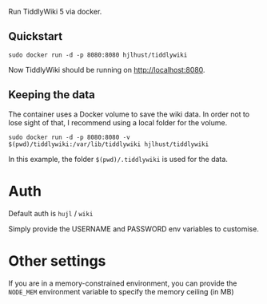 Run TiddlyWiki 5 via docker.


## Quickstart

    sudo docker run -d -p 8080:8080 hjlhust/tiddlywiki

Now TiddlyWiki should be running on [http://localhost:8080](http://localhost:8080).

## Keeping the data

The container uses a Docker volume to save the wiki data. In order not
to lose sight of that, I recommend using a local folder for the volume.

    sudo docker run -d -p 8080:8080 -v $(pwd)/tiddlywiki:/var/lib/tiddlywiki hjlhust/tiddlywiki

In this example, the folder `$(pwd)/.tiddlywiki` is used for the data.

# Auth

Default auth is `hujl` / `wiki`

Simply provide the USERNAME and PASSWORD env variables to customise.

# Other settings

If you are in a memory-constrained environment, you can provide the
`NODE_MEM` environment variable to specify the memory ceiling (in MB)
